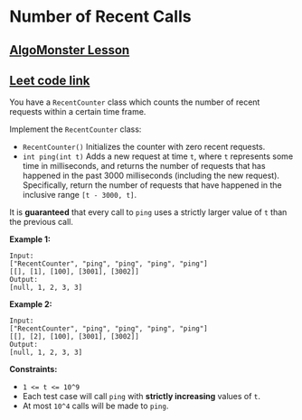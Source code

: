 # Number of Recent Calls

## [ AlgoMonster Lesson ](https://algo.monster/liteproblems/933)

## [ Leet code link ](https://leetcode.com/problems/number-of-recent-calls/description/)

You have a `RecentCounter` class which counts the number of recent requests within a certain time frame.

Implement the `RecentCounter` class:

- `RecentCounter()` Initializes the counter with zero recent requests.
- `int ping(int t)` Adds a new request at time `t`, where `t` represents some time in milliseconds, and returns the number of requests that has happened in the past 3000 milliseconds (including the new request). Specifically, return the number of requests that have happened in the inclusive range `[t - 3000, t]`.

It is **guaranteed** that every call to `ping` uses a strictly larger value of `t` than the previous call.

**Example 1:**

```
Input:
["RecentCounter", "ping", "ping", "ping", "ping"]
[[], [1], [100], [3001], [3002]]
Output:
[null, 1, 2, 3, 3]
```

**Example 2:**

```
Input:
["RecentCounter", "ping", "ping", "ping", "ping"]
[[], [2], [100], [3001], [3002]]
Output:
[null, 1, 2, 3, 3]
```

**Constraints:**

- `1 <= t <= 10^9`
- Each test case will call `ping` with **strictly increasing** values of `t`.
- At most `10^4` calls will be made to `ping`.
